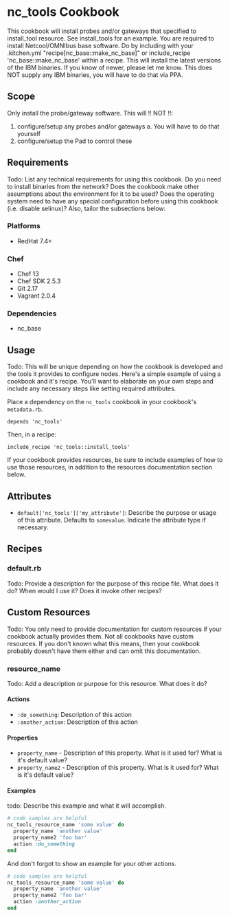 # nc_tools Cookbook

This cookbook will install probes and/or gateways that specified to install_tool
resource.  See install_tools for an example.
You are required to install Netcool/OMNIbus base software.
Do by including with your .kitchen.yml "recipe[nc_base::make_nc_base]" or
include_recipe 'nc_base::make_nc_base' within a recipe.
This will install the latest versions of the IBM binaries.  If you know of
newer, please let me know.
This does NOT supply any IBM binaries, you will have to do that via PPA.

## Scope

Only install the probe/gateway software.
This will !! NOT !!:
1) configure/setup any probes and/or gateways
  a. You will have to do that yourself
2) configure/setup the Pad to control these

## Requirements

Todo: List any technical requirements for using this cookbook. Do you need to
install binaries from the network? Does the cookbook make other assumptions
about the environment for it to be used? Does the operating system need to have
any special configuration before using this cookbook (i.e. disable selinux)?
Also, tailor the subsections below:

### Platforms

- RedHat 7.4+

### Chef

- Chef 13
- Chef SDK 2.5.3
- Git 2.17
- Vagrant 2.0.4

### Dependencies

- nc_base

## Usage

Todo: This will be unique depending on how the cookbook is developed and the
tools it provides to configure nodes. Here's a simple example of using a
cookbook and it's recipe. You'll want to elaborate on your own steps and include
any necessary steps like setting required attributes.

Place a dependency on the `nc_tools` cookbook in your cookbook's
`metadata.rb`.

```
depends 'nc_tools'
```

Then, in a recipe:

```
include_recipe 'nc_tools::install_tools'
```

If your cookbook provides resources, be sure to include examples of how to use
those resources, in addition to the resources documentation section below.

## Attributes

* `default['nc_tools']['my_attribute']`: Describe the purpose or usage of
  this attribute. Defaults to `somevalue`. Indicate the attribute type if
  necessary.

## Recipes

### default.rb

Todo: Provide a description for the purpose of this recipe file. What does it
do? When would I use it? Does it invoke other recipes?

## Custom Resources

Todo: You only need to provide documentation for custom resources if your
cookbook actually provides them. Not all cookbooks have custom resources. If you
don't known what this means, then your cookbook probably doesn't have them
either and can omit this documentation.

### resource_name

Todo: Add a description or purpose for this resource. What does it do?

#### Actions

* `:do_something`: Description of this action
* `:another_action`: Description of this action

#### Properties

* `property_name` - Description of this property. What is it used for? What is
  it's default value?
* `property_name2` - Description of this property. What is it used for? What is
  it's default value?

#### Examples

todo: Describe this example and what it will accomplish.

```Ruby
# code samples are helpful
nc_tools_resource_name 'some value' do
  property_name 'another value'
  property_name2 'foo bar'
  action :do_something
end
```

And don't forgot to show an example for your other actions.

```Ruby
# code samples are helpful
nc_tools_resource_name 'some value' do
  property_name 'another value'
  property_name2 'foo bar'
  action :another_action
end
```
